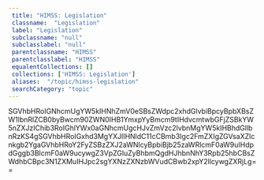 ```yaml
--- 
 title: "HIMSS: Legislation" 
 classname:  "Legislation" 
 label: "Legislation" 
 subclassname: "null" 
 subclasslabel: "null" 
 parentclassname: "HIMSS" 
 parentclasslabel: "HIMSS" 
 equalentCollections: [] 
 collections: ['HIMSS: Legislation']
 aliases:  "/topic/himss-legislation"  
 searchCategory: "topic" 
---
```

SGVhbHRoIGNhcmUgYW5kIHNhZmV0eSBsZWdpc2xhdGlvbiBpcyBpbXBsZW1lbnRlZCB0byBwcm90ZWN0IHB1YmxpYyBmcm9tIHdvcmtwbGFjZSBkYW5nZXJzIChib3RoIGhlYWx0aGNhcmUgcHJvZmVzc2lvbnMgYW5kIHBhdGllbnRzKS4gSGVhbHRoIGxhd3MgYXJlIHNldC11cCBmb3Igc2FmZXIgZGVsaXZlcnkgb2YgaGVhbHRoY2FyZSBzZXJ2aWNlcyBpbiBjb25zaWRlcmF0aW9uIHdpdGggb3BlcmF0aW9ucywgZ3VpZGluZyBhbmQgdHJhbnNhY3Rpb25hbCBsZWdhbCBpc3N1ZXMuIHJpc2sgYXNzZXNzbWVudCBwb2xpY2llcywgZXRjLg==